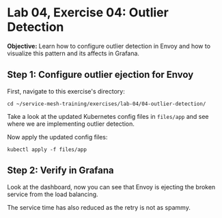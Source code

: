 # Lab 04, Exercise 04: Outlier Detection

**Objective:** Learn how to configure outlier detection in Envoy and how to visualize this pattern and its affects in Grafana.

## Step 1: Configure outlier ejection for Envoy

First, navigate to this exercise's directory:

```
cd ~/service-mesh-training/exercises/lab-04/04-outlier-detection/
```

Take a look at the updated Kubernetes config files in `files/app` and see where we are implementing outlier detection.

Now apply the updated config files:

```
kubectl apply -f files/app
```

## Step 2: Verify in Grafana

Look at the dashboard, now you can see that Envoy is ejecting the broken service from the load balancing.

The service time has also reduced as the retry is not as spammy.
